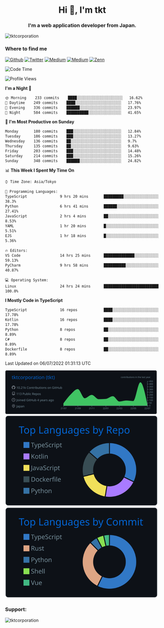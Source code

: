 <h1 align="center">Hi 👋, I'm tkt</h1>
<h3 align="center">I'm a web application developer from Japan.</h3>

<p align="left"> <img src="https://komarev.com/ghpvc/?username=tktcorporation&label=Profile%20views&color=0e75b6&style=flat" alt="tktcorporation" /> </p>

<h3>Where to find me</h3>
<p>
<a href="https://github.com/tktcorporation" target="_blank"><img alt="Github" src="https://img.shields.io/badge/GitHub-%2312100E.svg?&style=for-the-badge&logo=Github&logoColor=white" /></a>
<a href="https://twitter.com/tktcorporation" target="_blank"><img alt="Twitter" src="https://img.shields.io/badge/twitter-%231DA1F2.svg?&style=for-the-badge&logo=twitter&logoColor=white" /></a>
<a href="https://www.linkedin.com/in/tktcorporation" target="_blank"><img alt="Medium" src="https://img.shields.io/badge/linkdin-0a66c2.svg?&style=for-the-badge&logo=linkedin&logoColor=white" /></a>
<a href="https://qiita.com/tktcorporation" target="_blank"><img alt="Medium" src="https://img.shields.io/badge/qiita-55C500.svg?&style=for-the-badge&logo=qiita&logoColor=white" /></a>
<a href="https://zenn.dev/tktcorporation" target="_blank"><img alt="Zenn" src="https://img.shields.io/badge/Zenn-3EA8FF.svg?&style=for-the-badge&logo=Zenn&logoColor=white" /></a>
</p>
  
<!--START_SECTION:waka-->
![Code Time](http://img.shields.io/badge/Code%20Time-383%20hrs%2046%20mins-blue)

![Profile Views](http://img.shields.io/badge/Profile%20Views-1-blue)

**I'm a Night 🦉** 

```text
🌞 Morning    233 commits    ████░░░░░░░░░░░░░░░░░░░░░   16.62% 
🌆 Daytime    249 commits    ████░░░░░░░░░░░░░░░░░░░░░   17.76% 
🌃 Evening    336 commits    ██████░░░░░░░░░░░░░░░░░░░   23.97% 
🌙 Night      584 commits    ██████████░░░░░░░░░░░░░░░   41.65%

```
📅 **I'm Most Productive on Sunday** 

```text
Monday       180 commits    ███░░░░░░░░░░░░░░░░░░░░░░   12.84% 
Tuesday      186 commits    ███░░░░░░░░░░░░░░░░░░░░░░   13.27% 
Wednesday    136 commits    ██░░░░░░░░░░░░░░░░░░░░░░░   9.7% 
Thursday     135 commits    ██░░░░░░░░░░░░░░░░░░░░░░░   9.63% 
Friday       203 commits    ███░░░░░░░░░░░░░░░░░░░░░░   14.48% 
Saturday     214 commits    ███░░░░░░░░░░░░░░░░░░░░░░   15.26% 
Sunday       348 commits    ██████░░░░░░░░░░░░░░░░░░░   24.82%

```


📊 **This Week I Spent My Time On** 

```text
⌚︎ Time Zone: Asia/Tokyo

💬 Programming Languages: 
TypeScript               9 hrs 20 mins       █████████░░░░░░░░░░░░░░░░   38.3% 
Python                   6 hrs 41 mins       ██████░░░░░░░░░░░░░░░░░░░   27.41% 
JavaScript               2 hrs 4 mins        ██░░░░░░░░░░░░░░░░░░░░░░░   8.53% 
YAML                     1 hr 20 mins        █░░░░░░░░░░░░░░░░░░░░░░░░   5.51% 
EJS                      1 hr 18 mins        █░░░░░░░░░░░░░░░░░░░░░░░░   5.36%

🔥 Editors: 
VS Code                  14 hrs 25 mins      ██████████████░░░░░░░░░░░   59.13% 
PyCharm                  9 hrs 58 mins       ██████████░░░░░░░░░░░░░░░   40.87%

💻 Operating System: 
Linux                    24 hrs 24 mins      █████████████████████████   100.0%

```

**I Mostly Code in TypeScript** 

```text
TypeScript               16 repos            ████░░░░░░░░░░░░░░░░░░░░░   17.78% 
Kotlin                   16 repos            ████░░░░░░░░░░░░░░░░░░░░░   17.78% 
Python                   8 repos             ██░░░░░░░░░░░░░░░░░░░░░░░   8.89% 
C#                       8 repos             ██░░░░░░░░░░░░░░░░░░░░░░░   8.89% 
Dockerfile               8 repos             ██░░░░░░░░░░░░░░░░░░░░░░░   8.89%

```



 Last Updated on 06/07/2022 01:31:13 UTC
<!--END_SECTION:waka-->

[![](https://raw.githubusercontent.com/tktcorporation/tktcorporation/master/profile-summary-card-output/github_dark/0-profile-details.svg)](https://github.com/vn7n24fzkq/github-profile-summary-cards)
[![](https://raw.githubusercontent.com/tktcorporation/tktcorporation/master/profile-summary-card-output/github_dark/1-repos-per-language.svg)](https://github.com/vn7n24fzkq/github-profile-summary-cards) [![](https://raw.githubusercontent.com/tktcorporation/tktcorporation/master/profile-summary-card-output/github_dark/2-most-commit-language.svg)](https://github.com/vn7n24fzkq/github-profile-summary-cards)

<h3 align="left">Support:</h3>
<p><a href="https://www.buymeacoffee.com/tktcorporation"> <img align="left" src="https://cdn.buymeacoffee.com/buttons/v2/default-yellow.png" height="50" width="210" alt="tktcorporation" /></a></p><br><br>
